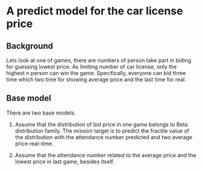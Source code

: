 # A predict model for the car license price

## Background
Lets look at one of games, there are numbers of person take 
part in biding for guessing lowest price. As limiting number 
of car license, only the highest n person can win the game. 
Specifically, everyone can bid three time which two time for 
showing average price and the last time for real.

## Base model
There are two base models.

1. Assume that the distribution of bid price in one game belongs
to Beta distribution family. The mission target is to predict
the fractile value of the distribution with the attendance 
number predicted and two average price real-time.

2. Assume that the attendance number related to the average 
price and the lowest price in last game, besides itself.
